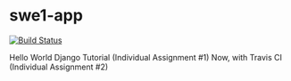 # swe1-app

[![Build Status](https://app.travis-ci.com/Zeroays0/swe1-app.svg?branch=main)](https://app.travis-ci.com/Zeroays0/swe1-app)

Hello World Django Tutorial (Individual Assignment #1)
Now, with Travis CI (Individual Assignment #2)



